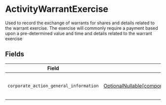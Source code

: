 # ActivityWarrantExercise

Used to record the exchange of warrants for shares and details related to the warrant exercise. The exercise will commonly require a payment based upon a pre-determined value and time and details related to the warrant exercise


## Fields

| Field                                                                                                                                                                        | Type                                                                                                                                                                         | Required                                                                                                                                                                     | Description                                                                                                                                                                  |
| ---------------------------------------------------------------------------------------------------------------------------------------------------------------------------- | ---------------------------------------------------------------------------------------------------------------------------------------------------------------------------- | ---------------------------------------------------------------------------------------------------------------------------------------------------------------------------- | ---------------------------------------------------------------------------------------------------------------------------------------------------------------------------- |
| `corporate_action_general_information`                                                                                                                                       | [OptionalNullable[components.ActivityWarrantExerciseCorporateActionGeneralInformation]](../../models/components/activitywarrantexercisecorporateactiongeneralinformation.md) | :heavy_minus_sign:                                                                                                                                                           | Common fields for corporate actions                                                                                                                                          |